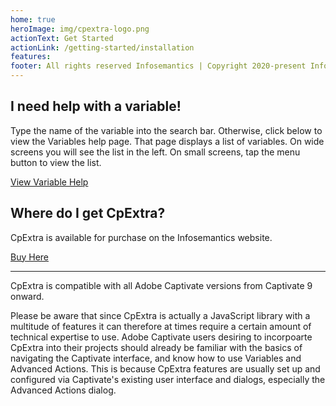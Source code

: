 ```yaml
---
home: true
heroImage: img/cpextra-logo.png
actionText: Get Started
actionLink: /getting-started/installation
features:
footer: All rights reserved Infosemantics | Copyright 2020-present Infosemantics
---
```


<div class="features">
	<div class="feature hero">
		<h2>I need help with a variable!</h2>
		<p style="text-align:left;">Type the name of the variable into the search bar. Otherwise, click below to view the Variables help page. That page displays a list of variables. On wide screens you will see the list in the left. On small screens, tap the menu button to view the list.</p>
		<a href="/cpextra/variables/command.html" class="nav-link action-button">
		View Variable Help
		</a>
	</div>
	<div class="feature hero">
		<h2>Where do I get CpExtra?</h2>
		<p style="text-align:left;">CpExtra is available for purchase on the Infosemantics website.</p>
		<a href="https://infosemantics.com.au/about-cpextra/" class="nav-link action-button">
		Buy Here
		</a>
	</div>
</div>

- - -

CpExtra is compatible with all Adobe Captivate versions from Captivate 9 onward.

Please be aware that since CpExtra is actually a JavaScript library with a multitude of features it can therefore at times require a certain amount of technical expertise to use. Adobe Captivate users desiring to incorpoarte CpExtra into their projects should already be familiar with the basics of navigating the Captivate interface, and know how to use Variables and Advanced Actions.  This is because CpExtra features are usually set up and configured via Captivate's existing user interface and dialogs, especially the Advanced Actions dialog.
